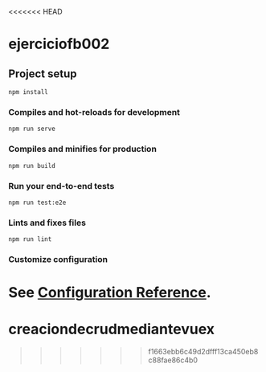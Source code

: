 <<<<<<< HEAD
# ejerciciofb002

## Project setup
```
npm install
```

### Compiles and hot-reloads for development
```
npm run serve
```

### Compiles and minifies for production
```
npm run build
```

### Run your end-to-end tests
```
npm run test:e2e
```

### Lints and fixes files
```
npm run lint
```

### Customize configuration
See [Configuration Reference](https://cli.vuejs.org/config/).
=======
# creaciondecrudmediantevuex
>>>>>>> f1663ebb6c49d2dfff13ca450eb8c88fae86c4b0
